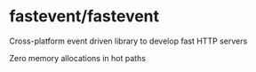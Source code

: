 # fastevent/fastevent
Cross-platform event driven library to develop fast HTTP servers

Zero memory allocations in hot paths
